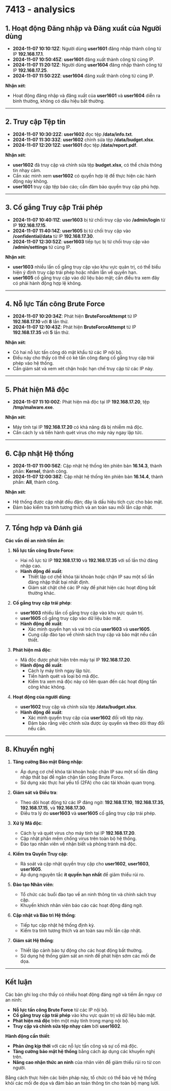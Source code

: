 # 7413 - analysics

## **1. Hoạt động Đăng nhập và Đăng xuất của Người dùng**

- **2024-11-07 10:10:12Z**: Người dùng **user1601** đăng nhập thành công từ IP **192.168.17.1**.
- **2024-11-07 10:50:45Z**: **user1601** đăng xuất thành công từ cùng IP.
- **2024-11-07 11:20:12Z**: Người dùng **user1604** đăng nhập thành công từ IP **192.168.17.25**.
- **2024-11-07 11:50:22Z**: **user1604** đăng xuất thành công từ cùng IP.

**Nhận xét**:

- Hoạt động đăng nhập và đăng xuất của **user1601** và **user1604** diễn ra bình thường, không có dấu hiệu bất thường.

---

## **2. Truy cập Tệp tin**

- **2024-11-07 10:30:22Z**: **user1602** đọc tệp **/data/info.txt**.
- **2024-11-07 11:30:33Z**: **user1602** chỉnh sửa tệp **/data/budget.xlsx**.
- **2024-11-07 12:20:12Z**: **user1601** đọc tệp **/data/report.pdf**.

**Nhận xét**:

- **user1602** đã truy cập và chỉnh sửa tệp **budget.xlsx**, có thể chứa thông tin nhạy cảm.
- Cần xác minh xem **user1602** có quyền hợp lệ để thực hiện các hành động này không.
- **user1601** truy cập tệp báo cáo; cần đảm bảo quyền truy cập phù hợp.

---

## **3. Cố gắng Truy cập Trái phép**

- **2024-11-07 10:40:11Z**: **user1603** bị từ chối truy cập vào **/admin/login** từ IP **192.168.17.15**.
- **2024-11-07 11:40:14Z**: **user1605** bị từ chối truy cập vào **/confidential/data** từ IP **192.168.17.30**.
- **2024-11-07 12:30:52Z**: **user1603** tiếp tục bị từ chối truy cập vào **/admin/settings** từ cùng IP.

**Nhận xét**:

- **user1603** nhiều lần cố gắng truy cập vào khu vực quản trị, có thể biểu hiện ý định truy cập trái phép hoặc nhầm lẫn về quyền hạn.
- **user1605** cố gắng truy cập vào dữ liệu bảo mật; cần điều tra xem đây có phải hành động hợp lệ không.

---

## **4. Nỗ lực Tấn công Brute Force**

- **2024-11-07 10:20:34Z**: Phát hiện **BruteForceAttempt** từ IP **192.168.17.10** với **8** lần thử.
- **2024-11-07 12:10:43Z**: Phát hiện **BruteForceAttempt** từ IP **192.168.17.35** với **5** lần thử.

**Nhận xét**:

- Có hai nỗ lực tấn công dò mật khẩu từ các IP nội bộ.
- Điều này cho thấy có thể có kẻ tấn công đang cố gắng truy cập trái phép vào hệ thống.
- Cần giám sát và xem xét chặn hoặc hạn chế truy cập từ các IP này.

---

## **5. Phát hiện Mã độc**

- **2024-11-07 11:10:00Z**: Phát hiện mã độc tại IP **192.168.17.20**, tệp **/tmp/malware.exe**.

**Nhận xét**:

- Máy tính tại IP **192.168.17.20** có khả năng đã bị nhiễm mã độc.
- Cần cách ly và tiến hành quét virus cho máy này ngay lập tức.

---

## **6. Cập nhật Hệ thống**

- **2024-11-07 11:00:56Z**: Cập nhật hệ thống lên phiên bản **16.14.3**, thành phần: **Kernel**, thành công.
- **2024-11-07 12:00:38Z**: Cập nhật hệ thống lên phiên bản **16.14.4**, thành phần: **All**, thành công.

**Nhận xét**:

- Hệ thống được cập nhật đều đặn; đây là dấu hiệu tích cực cho bảo mật.
- Đảm bảo kiểm tra tính tương thích và an toàn sau mỗi lần cập nhật.

---

## **7. Tổng hợp và Đánh giá**

**Các vấn đề an ninh tiềm ẩn**:

1. **Nỗ lực tấn công Brute Force**:

   - Hai nỗ lực từ IP **192.168.17.10** và **192.168.17.35** với số lần thử đăng nhập cao.
   - **Hành động đề xuất**:
     - Thiết lập cơ chế khóa tài khoản hoặc chặn IP sau một số lần đăng nhập thất bại nhất định.
     - Giám sát chặt chẽ các IP này để phát hiện các hoạt động bất thường khác.

2. **Cố gắng truy cập trái phép**:

   - **user1603** nhiều lần cố gắng truy cập vào khu vực quản trị.
   - **user1605** cố gắng truy cập vào dữ liệu bảo mật.
   - **Hành động đề xuất**:
     - Xác minh quyền hạn và vai trò của **user1603** và **user1605**.
     - Cung cấp đào tạo về chính sách truy cập và bảo mật nếu cần thiết.

3. **Phát hiện mã độc**:

   - Mã độc được phát hiện trên máy tại IP **192.168.17.20**.
   - **Hành động đề xuất**:
     - Cách ly máy tính ngay lập tức.
     - Tiến hành quét và loại bỏ mã độc.
     - Kiểm tra xem mã độc này có liên quan đến các hoạt động tấn công khác không.

4. **Hoạt động của người dùng**:

   - **user1602** truy cập và chỉnh sửa tệp **/data/budget.xlsx**.
   - **Hành động đề xuất**:
     - Xác minh quyền truy cập của **user1602** đối với tệp này.
     - Đảm bảo rằng việc chỉnh sửa được ủy quyền và theo dõi thay đổi nếu cần.

---

## **8. Khuyến nghị**

1. **Tăng cường Bảo mật Đăng nhập**:

   - Áp dụng cơ chế khóa tài khoản hoặc chặn IP sau một số lần đăng nhập thất bại để ngăn chặn tấn công Brute Force.
   - Sử dụng xác thực hai yếu tố (2FA) cho các tài khoản quan trọng.

2. **Giám sát và Điều tra**:

   - Theo dõi hoạt động từ các IP đáng ngờ: **192.168.17.10**, **192.168.17.35**, **192.168.17.15**, và **192.168.17.30**.
   - Điều tra lý do **user1603** và **user1605** cố gắng truy cập trái phép.

3. **Xử lý Mã độc**:

   - Cách ly và quét virus cho máy tính tại IP **192.168.17.20**.
   - Cập nhật phần mềm chống virus trên toàn bộ hệ thống.
   - Đào tạo nhân viên về nhận biết và phòng tránh mã độc.

4. **Kiểm tra Quyền Truy cập**:

   - Rà soát và cập nhật quyền truy cập cho **user1602**, **user1603**, **user1605**.
   - Áp dụng nguyên tắc **ít quyền hạn nhất** để giảm thiểu rủi ro.

5. **Đào tạo Nhân viên**:

   - Tổ chức các buổi đào tạo về an ninh thông tin và chính sách truy cập.
   - Khuyến khích nhân viên báo cáo các hoạt động đáng ngờ.

6. **Cập nhật và Bảo trì Hệ thống**:

   - Tiếp tục cập nhật hệ thống định kỳ.
   - Kiểm tra tính tương thích và an toàn sau mỗi lần cập nhật.

7. **Giám sát Hệ thống**:

   - Thiết lập cảnh báo tự động cho các hoạt động bất thường.
   - Sử dụng hệ thống giám sát an ninh để phát hiện sớm các mối đe dọa.

---

## **Kết luận**

Các bản ghi log cho thấy có nhiều hoạt động đáng ngờ và tiềm ẩn nguy cơ an ninh:

- **Nỗ lực tấn công Brute Force** từ các IP nội bộ.
- **Cố gắng truy cập trái phép** vào khu vực quản trị và dữ liệu bảo mật.
- **Phát hiện mã độc** trên một máy tính trong mạng nội bộ.
- **Truy cập và chỉnh sửa tệp nhạy cảm** bởi **user1602**.

**Hành động cần thiết**:

- **Phản ứng kịp thời** với các nỗ lực tấn công và sự cố mã độc.
- **Tăng cường bảo mật hệ thống** bằng cách áp dụng các khuyến nghị trên.
- **Nâng cao nhận thức an ninh** của nhân viên để giảm thiểu rủi ro từ con người.

Bằng cách thực hiện các biện pháp này, tổ chức có thể bảo vệ hệ thống khỏi các mối đe dọa và đảm bảo an toàn thông tin cho toàn bộ mạng lưới.
